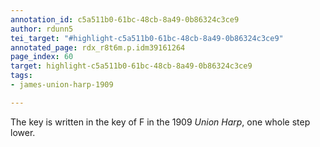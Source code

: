 ```yaml
---
annotation_id: c5a511b0-61bc-48cb-8a49-0b86324c3ce9
author: rdunn5
tei_target: "#highlight-c5a511b0-61bc-48cb-8a49-0b86324c3ce9"
annotated_page: rdx_r8t6m.p.idm39161264
page_index: 60
target: highlight-c5a511b0-61bc-48cb-8a49-0b86324c3ce9
tags:
- james-union-harp-1909

---
```

The key is written in the key of F in the 1909 *Union Harp*, one whole step lower.